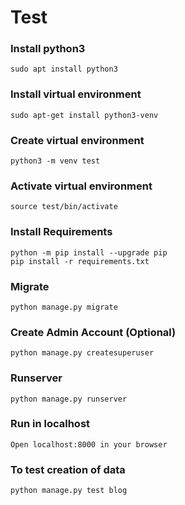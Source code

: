 # Test

### Install python3

	sudo apt install python3

### Install virtual environment

	sudo apt-get install python3-venv

### Create virtual environment

	python3 -m venv test

### Activate virtual environment

	source test/bin/activate

### Install Requirements

	python -m pip install --upgrade pip
	pip install -r requirements.txt

### Migrate

	python manage.py migrate

### Create Admin Account (Optional)

	python manage.py createsuperuser

### Runserver

	python manage.py runserver

### Run in localhost

	Open localhost:8000 in your browser

### To test creation of data

	python manage.py test blog
